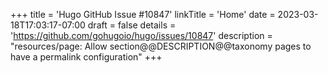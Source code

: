 +++
title = 'Hugo GitHub Issue #10847'
linkTitle = 'Home'
date = 2023-03-18T17:03:17-07:00
draft = false
details = 'https://github.com/gohugoio/hugo/issues/10847'
description = "resources/page: Allow section@@DESCRIPTION@@taxonomy pages to have a permalink configuration"
+++
